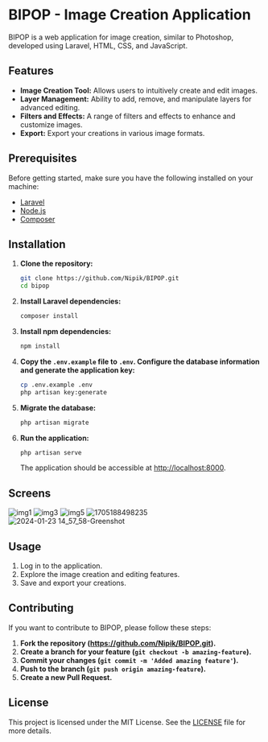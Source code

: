 # BIPOP - Image Creation Application

BIPOP is a web application for image creation, similar to Photoshop, developed using Laravel, HTML, CSS, and JavaScript.

## Features

- **Image Creation Tool:** Allows users to intuitively create and edit images.
- **Layer Management:** Ability to add, remove, and manipulate layers for advanced editing.
- **Filters and Effects:** A range of filters and effects to enhance and customize images.
- **Export:** Export your creations in various image formats.

## Prerequisites

Before getting started, make sure you have the following installed on your machine:

- [Laravel](https://laravel.com/docs/8.x/installation)
- [Node.js](https://nodejs.org/)
- [Composer](https://getcomposer.org/)

## Installation

1. **Clone the repository:**

    ```bash
    git clone https://github.com/Nipik/BIPOP.git
    cd bipop
    ```

2. **Install Laravel dependencies:**

    ```bash
    composer install
    ```

3. **Install npm dependencies:**

    ```bash
    npm install
    ```

4. **Copy the `.env.example` file to `.env`. Configure the database information and generate the application key:**

    ```bash
    cp .env.example .env
    php artisan key:generate
    ```

5. **Migrate the database:**

    ```bash
    php artisan migrate
    ```

6. **Run the application:**

    ```bash
    php artisan serve
    ```

    The application should be accessible at [http://localhost:8000](http://localhost:8000).

## Screens
![img1](https://github.com/Nipik/BIPOP/assets/129624834/c1722510-02e2-48a2-9379-db8be9c6313b)
![img3](https://github.com/Nipik/BIPOP/assets/129624834/b738ae68-ac64-4c16-90a2-0926f249ac96)
![img5](https://github.com/Nipik/BIPOP/assets/129624834/0760a812-0473-440f-aef1-c3afbef186ef)
![1705188498235](https://github.com/Nipik/BIPOP/assets/129624834/1d3d81c2-b6b8-4f98-b8ac-ab042cdebeb5)
![2024-01-23 14_57_58-Greenshot](https://github.com/Nipik/BIPOP/assets/129624834/c101e518-4e7a-4d43-a0a7-9b6bac0d3d37)


## Usage

1. Log in to the application.
2. Explore the image creation and editing features.
3. Save and export your creations.

## Contributing

If you want to contribute to BIPOP, please follow these steps:

1. **Fork the repository (https://github.com/Nipik/BIPOP.git).**
2. **Create a branch for your feature (`git checkout -b amazing-feature`).**
3. **Commit your changes (`git commit -m 'Added amazing feature'`).**
4. **Push to the branch (`git push origin amazing-feature`).**
5. **Create a new Pull Request.**

## License

This project is licensed under the MIT License. See the [LICENSE](LICENSE) file for more details.
